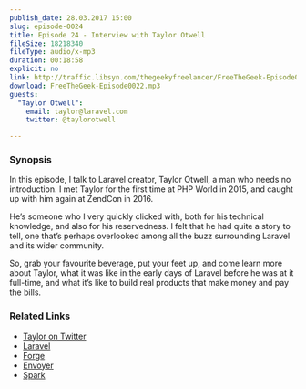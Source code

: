 ```yaml
---
publish_date: 28.03.2017 15:00
slug: episode-0024
title: Episode 24 - Interview with Taylor Otwell
fileSize: 18218340
fileType: audio/x-mp3
duration: 00:18:58
explicit: no
link: http://traffic.libsyn.com/thegeekyfreelancer/FreeTheGeek-Episode0024.mp3
download: FreeTheGeek-Episode0022.mp3
guests:
  "Taylor Otwell":
    email: taylor@laravel.com
    twitter: @taylorotwell

---
```

### Synopsis

In this episode, I talk to Laravel creator, Taylor Otwell, a man who needs no introduction.
I met Taylor for the first time at PHP World in 2015, and caught up with him again at ZendCon in 2016.

He’s someone who I very quickly clicked with, both for his technical knowledge, and also for his reservedness. I felt that he had quite a story to tell, one that’s perhaps overlooked among all the buzz surrounding Laravel and its wider community.

So, grab your favourite beverage, put your feet up, and come learn more about Taylor, what it was like in the early days of Laravel before he was at it full-time, and what it’s like to build real products that make money and pay the bills.

### Related Links

- [Taylor on Twitter](https://twitter.com/taylorotwell)
- [Laravel](https://t.co/lrThgkRXgU)
- [Forge](https://forge.laravel.com/)
- [Envoyer](https://envoyer.io/)
- [Spark](https://spark.laravel.com/)

